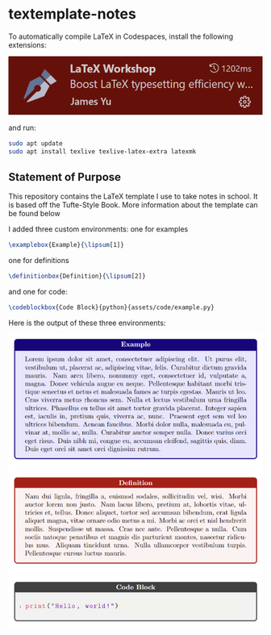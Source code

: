# textemplate-notes

To automatically compile LaTeX in Codespaces, install 
the following extensions:

[![James-Yu.latex-workshop](assets/image.png)](https://marketplace.visualstudio.com/items?itemName=James-Yu.latex-workshop)

and run:

```sh
sudo apt update
sudo apt install texlive texlive-latex-extra latexmk
```

## Statement of Purpose

This repository contains the LaTeX template I use to take notes in school. It is based off the Tufte-Style Book. More information about the template can be found below


I added three custom environments: one for examples

```LaTeX
\examplebox{Example}{\lipsum[1]}
```

one for definitions

```LaTeX
\definitionbox{Definition}{\lipsum[2]}
```

and one for code:

```LaTeX
\codeblockbox{Code Block}{python}{assets/code/example.py}
```

Here is the output of these three environments:

![output](assets/output.png)